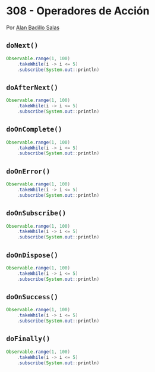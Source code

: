# 308 - Operadores de Acción

Por [Alan Badillo Salas](https://www.nomadacode.com)

## `doNext()`

```java
Observable.range(1, 100)
    .takeWhile(i -> i <= 5)
    .subscribe(System.out::println)
```

## `doAfterNext()`

```java
Observable.range(1, 100)
    .takeWhile(i -> i <= 5)
    .subscribe(System.out::println)
```

## `doOnComplete()`

```java
Observable.range(1, 100)
    .takeWhile(i -> i <= 5)
    .subscribe(System.out::println)
```

## `doOnError()`

```java
Observable.range(1, 100)
    .takeWhile(i -> i <= 5)
    .subscribe(System.out::println)
```

## `doOnSubscribe()`

```java
Observable.range(1, 100)
    .takeWhile(i -> i <= 5)
    .subscribe(System.out::println)
```

## `doOnDispose()`

```java
Observable.range(1, 100)
    .takeWhile(i -> i <= 5)
    .subscribe(System.out::println)
```

## `doOnSuccess()`

```java
Observable.range(1, 100)
    .takeWhile(i -> i <= 5)
    .subscribe(System.out::println)
```

## `doFinally()`

```java
Observable.range(1, 100)
    .takeWhile(i -> i <= 5)
    .subscribe(System.out::println)
```
